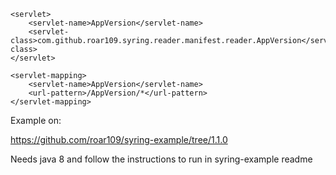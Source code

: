 	<servlet>
		<servlet-name>AppVersion</servlet-name>
		<servlet-class>com.github.roar109.syring.reader.manifest.reader.AppVersion</servlet-class>
	</servlet>
   
	<servlet-mapping>
		<servlet-name>AppVersion</servlet-name>
		<url-pattern>/AppVersion/*</url-pattern>
	</servlet-mapping>


Example on:

https://github.com/roar109/syring-example/tree/1.1.0

Needs java 8 and follow the instructions to run in syring-example readme